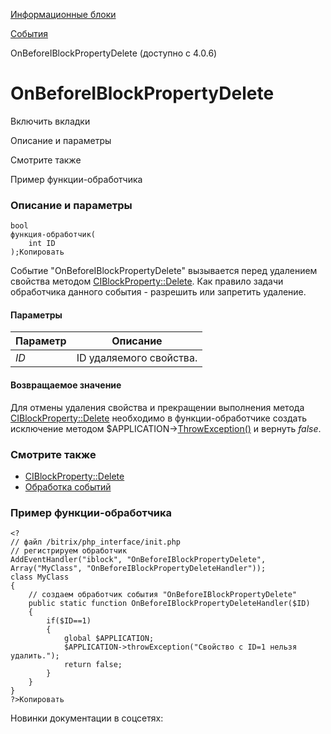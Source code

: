 [Информационные блоки](/api_help/iblock/index.php)

[События](/api_help/iblock/events/index.php)

OnBeforeIBlockPropertyDelete (доступно с 4.0.6)

OnBeforeIBlockPropertyDelete
============================

Включить вкладки

Описание и параметры

Смотрите также

Пример функции-обработчика

### Описание и параметры

```
bool
функция-обработчик(
	int ID
);Копировать
```

Событие "OnBeforeIBlockPropertyDelete" вызывается перед удалением свойства методом [CIBlockProperty::Delete](/api_help/iblock/classes/ciblockproperty/delete.php). Как правило задачи обработчика данного события - разрешить или запретить удаление.

#### Параметры

| Параметр | Описание |
| --- | --- |
| *ID* | ID удаляемого свойства. |

#### Возвращаемое значение

Для отмены удаления свойства и прекращении выполнения метода [CIBlockProperty::Delete](/api_help/iblock/classes/ciblockproperty/delete.php) необходимо в функции-обработчике создать исключение методом $APPLICATION->[ThrowException()](/api_help/main/reference/cmain/throwexception.php) и вернуть *false*.

### Смотрите также

* [CIBlockProperty::Delete](/api_help/iblock/classes/ciblockproperty/delete.php)
* [Обработка событий](http://dev.1c-bitrix.ru/learning/course/index.php?COURSE_ID=43&LESSON_ID=3493)

### Пример функции-обработчика

```
<?
// файл /bitrix/php_interface/init.php
// регистрируем обработчик
AddEventHandler("iblock", "OnBeforeIBlockPropertyDelete", Array("MyClass", "OnBeforeIBlockPropertyDeleteHandler"));
class MyClass
{
	// создаем обработчик события "OnBeforeIBlockPropertyDelete"
	public static function OnBeforeIBlockPropertyDeleteHandler($ID)
	{
		if($ID==1)
		{
			global $APPLICATION;
			$APPLICATION->throwException("Свойство с ID=1 нельзя удалить.");
			return false;
		}
	}
}
?>Копировать
```

Новинки документации в соцсетях: